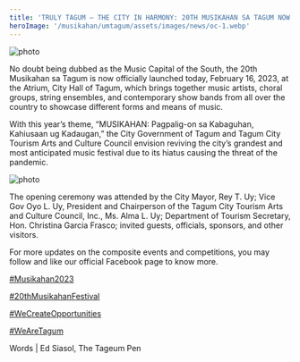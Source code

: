 ```yaml
---
title: 'TRULY TAGUM – THE CITY IN HARMONY: 20TH MUSIKAHAN SA TAGUM NOW OFFICIALLY BEGIN.'
heroImage: '/musikahan/umtagum/assets/images/news/oc-1.webp'
---
```


![photo](/musikahan/umtagum/assets/images/news/oc-1.webp)

No doubt being dubbed as the Music Capital of the South, the 20th Musikahan sa Tagum is now officially launched today, February 16, 2023, at the Atrium, City Hall of Tagum, which brings together music artists, choral groups, string ensembles, and contemporary show bands from all over the country to showcase different forms and means of music.

With this year’s theme, “MUSIKAHAN: Pagpalig-on sa Kabaguhan, Kahiusaan ug Kadaugan,” the City Government of Tagum and Tagum City Tourism Arts and Culture Council envision reviving the city’s grandest and most anticipated music festival due to its hiatus causing the threat of the pandemic.

![photo](/musikahan/umtagum/assets/images/news/oc-2.webp)

The opening ceremony was attended by the City Mayor, Rey T. Uy; Vice Gov Oyo L. Uy, President and Chairperson of the Tagum City Tourism Arts and Culture Council, Inc., Ms. Alma L. Uy; Department of Tourism Secretary, Hon. Christina Garcia Frasco; invited guests, officials, sponsors, and other visitors.

For more updates on the composite events and competitions, you may follow and like our official Facebook page to know more.

[#Musikahan2023](https://www.facebook.com/hashtag/musikahan2023?__eep__=6&__cft__%5b0%5d=AZU7gDvCU7zxTUZxOufmTcbXhC1zQztt_VH1BN4x6joiCozZawfDpnSdgDC4oZcnAP-DQ7uYQaqP8pl2J3i18ykm3EZqB_BdF5r7cjHes4WM5HvaeuY97_x1QyMhC1ihTGbMVDUxztAlZSQbzf4Mub2ohQfG-OSPFOnj8PyDoLCTkdBB7MgfIA7zKdJfZb16Uwo&__tn__=*NK-R)

[#20thMusikahanFestival](https://www.facebook.com/hashtag/20thmusikahanfestival?__eep__=6&__cft__%5b0%5d=AZU7gDvCU7zxTUZxOufmTcbXhC1zQztt_VH1BN4x6joiCozZawfDpnSdgDC4oZcnAP-DQ7uYQaqP8pl2J3i18ykm3EZqB_BdF5r7cjHes4WM5HvaeuY97_x1QyMhC1ihTGbMVDUxztAlZSQbzf4Mub2ohQfG-OSPFOnj8PyDoLCTkdBB7MgfIA7zKdJfZb16Uwo&__tn__=*NK-R)

[#WeCreateOpportunities](https://www.facebook.com/hashtag/wecreateopportunities?__eep__=6&__cft__%5b0%5d=AZU7gDvCU7zxTUZxOufmTcbXhC1zQztt_VH1BN4x6joiCozZawfDpnSdgDC4oZcnAP-DQ7uYQaqP8pl2J3i18ykm3EZqB_BdF5r7cjHes4WM5HvaeuY97_x1QyMhC1ihTGbMVDUxztAlZSQbzf4Mub2ohQfG-OSPFOnj8PyDoLCTkdBB7MgfIA7zKdJfZb16Uwo&__tn__=*NK-R)

[#WeAreTagum](https://www.facebook.com/hashtag/wearetagum?__eep__=6&__cft__%5b0%5d=AZU7gDvCU7zxTUZxOufmTcbXhC1zQztt_VH1BN4x6joiCozZawfDpnSdgDC4oZcnAP-DQ7uYQaqP8pl2J3i18ykm3EZqB_BdF5r7cjHes4WM5HvaeuY97_x1QyMhC1ihTGbMVDUxztAlZSQbzf4Mub2ohQfG-OSPFOnj8PyDoLCTkdBB7MgfIA7zKdJfZb16Uwo&__tn__=*NK-R)

Words | Ed Siasol, The Tageum Pen
